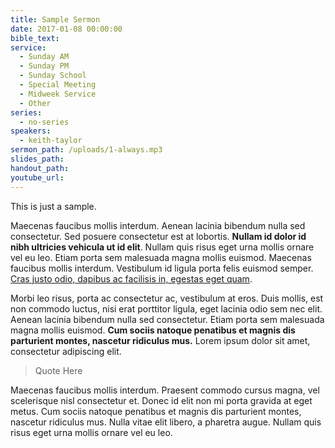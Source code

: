 ```yaml
---
title: Sample Sermon
date: 2017-01-08 00:00:00
bible_text:
service:
  - Sunday AM
  - Sunday PM
  - Sunday School
  - Special Meeting
  - Midweek Service
  - Other
series:
  - no-series
speakers:
  - keith-taylor
sermon_path: /uploads/1-always.mp3
slides_path:
handout_path:
youtube_url:
---
```



This is just a sample.

Maecenas faucibus mollis interdum. Aenean lacinia bibendum nulla sed consectetur. Sed posuere consectetur est at lobortis. **Nullam id dolor id nibh ultricies vehicula ut id elit**. Nullam quis risus eget urna mollis ornare vel eu leo. Etiam porta sem malesuada magna mollis euismod. Maecenas faucibus mollis interdum. Vestibulum id ligula porta felis euismod semper.<u> Cras justo odio, dapibus ac facilisis in, egestas eget quam</u>.

Morbi leo risus, porta ac consectetur ac, vestibulum at eros. Duis mollis, est non commodo luctus, nisi erat porttitor ligula, eget lacinia odio sem nec elit. Aenean lacinia bibendum nulla sed consectetur. Etiam porta sem malesuada magna mollis euismod. **Cum sociis natoque penatibus et magnis dis parturient montes, nascetur ridiculus mus.** Lorem ipsum dolor sit amet, consectetur adipiscing elit.

> Quote Here

Maecenas faucibus mollis interdum. Praesent commodo cursus magna, vel scelerisque nisl consectetur et. Donec id elit non mi porta gravida at eget metus. Cum sociis natoque penatibus et magnis dis parturient montes, nascetur ridiculus mus. Nulla vitae elit libero, a pharetra augue. Nullam quis risus eget urna mollis ornare vel eu leo.
